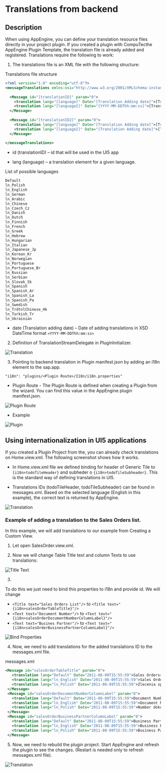 # Translations from backend

## Description

When using AppEngine, you can define your translation resource files directly in your project plugin. If you created a plugin with CompuTecthe  AppEngine Plugin Template, the translation file is already added and registered. Translations require the following to work:

1. The translations file is an XML file with the following structure:

Translations file structure

```xml
<?xml version="1.0" encoding="utf-8"?>
<messageTranslations xmlns:xsi="http://www.w3.org/2001/XMLSchema-instance" xmlns:xsd="http://www.w3.org/2001/XMLSchema">
 
  <Message id="[translationID]" param="0">
    <translation lang="[language]" Date="[Translation Adding date]">[Translated text for given Language]</translation>
    <translation lang="[language2]" Date="[YYYY-MM-DDThh:mm:ss]">[Translated text for given Language]</translation>
  </Message>
 
  <Message id="[translationID2]" param="0">
    <translation lang="[language]" Date="[Translation Adding date]">[Translated text for given Language]</translation>
    <translation lang="[language2]" Date="[Translation Adding date]">[Translated text for given Language]</translation>
  </Message>
 
</messageTranslations>
```

- id (translationID) – id that will be used in the UI5 app

- lang (language) – a translation element for a given language.

List of possible languages

```xml
Default
ln_Polish
ln_English
ln_German
ln_Arabic
ln_Chinese
ln_Czech_Cz
ln_Danish
ln_Dutch
ln_Finnish
ln_French
ln_Greek
ln_Hebrew
ln_Hungarian
ln_Italian
ln_Japanese_Jp
ln_Korean_Kr
ln_Norwegian
ln_Portuguese
ln_Portuguese_Br
ln_Russian
ln_Serbian
ln_Slovak_Sk
ln_Spanish
ln_Spanish_Ar
ln_Spanish_La
ln_Spanish_Pa
ln_Swedish
ln_TrdtnlChinese_Hk
ln_Turkish_Tr
ln_Ukrainian
```

- date (Translation adding date) – Date of adding translations in XSD DateTime format `<YYYY-MM-DDThh:mm:ss>`

2. Definition of TranslationStreamDelegate in PluginInitializer.

![Translation](./media/translations-from-backend/translationstreamdelegate-definition.png)

3. Pointing to backend translation in Plugin manifest.json by adding an i18n element to the sap.app.

```
"i18n": "plugins/<Plugin Route>/I18n/i18n.properties"
```

- Plugin Route - The Plugin Route is defined when creating a Plugin from the wizard. You can find this value in the AppEngine plugin manifest.json.

![Plugin Route](./media/translations-from-backend/plugin-route.png)

- Example

![Plugin](./media/translations-from-backend/plugin-route-example.png)

## Using internationalization in UI5 applications

If you created a Plugin Project from the, you can already check translations on Home.view.xml. The following screenshot shows how it works.

- In Home.view.xml file we defined binding for header of Generic Tile to `{i18n>todoTileHeader}` and subheder o `{i18n>todoTileSubheader}`. This is the standard way of defining translations in UI5.

- Translations IDs (todoTileHeader, todoTileSubheader) can be found in messages.xml. Based on the selected language (English in this example), the correct text is returned by AppEngine.

![Translation](./media/translations-from-backend/translation-ids.png)

### Example of adding a translation to the Sales Orders list.

In this example, we will add translations to our example from Creating a Custom View.

1. Let open SalesOrder.view.xml.

2. Now we will change Table Title text and column Texts to use translations:

![Title Text](./media/translations-from-backend/title-text.png)

3. 
To do this we just need to bind this properties to i18n and provide id. We will change

- `<Title text="Sales Orders List"/>` to `<Title text="{i18n>salesOrderTableTitle}"/>`
- `<Text text="Document Number"/>` to `<Text text="{i18n>salesOrderDocumentNumberColumnLabel}"/>`
- `<Text text="Busines Partner"/>` to `<Text text="{i18n>salesOrderBusinessPartnerColumnLabel}"/>`

![Bind Properties](./media/translations-from-backend/bind-properties.png)

4. Now, we need to add translations for the added translations ID to the messages.xml file.

messages.xml

```xml
<Message id="salesOrderTableTitle" param="0">
   <translation lang="Default" Date="2011-08-09T15:55:59">Sales Orders</translation>
   <translation lang="ln_English" Date="2011-08-09T15:55:59">Sales Orders</translation>
   <translation lang="ln_Polish" Date="2011-08-09T15:55:59">Zlecenia sprzedaży</translation>
 </Message>
 <Message id="salesOrderDocumentNumberColumnLabel" param="0">
   <translation lang="Default" Date="2011-08-09T15:55:59">Document Number</translation>
   <translation lang="ln_English" Date="2011-08-09T15:55:59">Document Number</translation>
   <translation lang="ln_Polish" Date="2011-08-09T15:55:59">Number dokumentu</translation>
 </Message>
 <Message id="salesOrderBusinessPartnerColumnLabel" param="0">
   <translation lang="Default" Date="2011-08-09T15:55:59">Business Partner</translation>
   <translation lang="ln_English" Date="2011-08-09T15:55:59">Business Partner</translation>
   <translation lang="ln_Polish" Date="2011-08-09T15:55:59">Business Partner</translation>
 </Message>
```

5. Now, we need to rebuild the plugin project. Start AppEngine and refresh the plugin to see the changes. (Restart is needed only to refresh messages.xml file).

![Translation](./media/translations-from-backend/translation-change.png)
